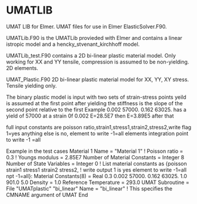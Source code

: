 # UMATLIB
UMAT LIB for Elmer. 
UMAT files for use in Elmer ElasticSolver.F90.

  UMATLib.F90 is the UMATLib provieded with Elmer and contains a linear istropic model
  and a hencky_stvenant_kirchhoff model.
  
  UMATLib_test.F90 contains a 2D bi-linear plastic material model. Only working for XX and YY tensile, compression is assumed to be non-yielding. 2D elements.
 
UMAT_Plastic.F90 2D bi-linear plastic material model for XX, YY, XY stress. Tensile yielding only.

The binary plastic model is input with two sets of strain-stress points yeild is assumed at the first point
after yielding the stiffness is the slope of the second point relative to the first
Example
0.002 57000. 0.162 63025.
has a yield of 57000 at a strain 0f 0.002 E=28.5E7 then E=3.89E5 after that

full input constants are poisson ratio,strain1,stress1,strain2,stress2,write flag
1=yes anything else is no, element to write -1=all elements
integration point to write -1 =all

Example in the test cases
Material 1
 Name = "Material 1"
 !  Poisson ratio = 0.3
 !  Youngs modulus = 2.85E7
 Number of Material Constants = Integer 8
 Number of State Variables = Integer 0
 ! List material constants as {poisson strain1 stress1 strain2 stress2,
 !  write output 1 is yes element to write -1=all npt -1=all}:
 Material Constants(8) = Real 0.3 0.002 57000. 0.162 63025. 1.0 901.0 5.0
 Density = 1.0
 Reference Temperature = 293.0
 UMAT Subroutine = File "UMATplastic" "bi_linear"
 Name = "bi_linear"  ! This specifies the CMNAME argument of UMAT
 End

